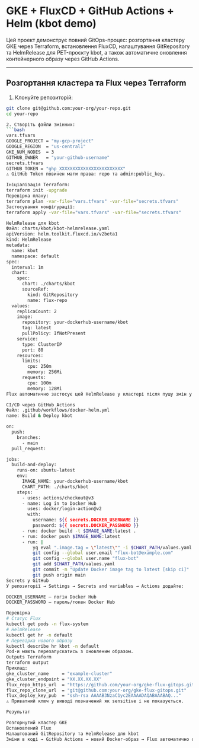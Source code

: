 # GKE + FluxCD + GitHub Actions + Helm (kbot demo)

Цей проект демонструє повний GitOps-процес: розгортання кластеру GKE через Terraform, встановлення FluxCD, налаштування GitRepository та HelmRelease для PET-проєкту kbot, а також автоматичне оновлення контейнерного образу через GitHub Actions.

---

## Розгортання кластера та Flux через Terraform

1. Клонуйте репозиторій:
```bash
git clone git@github.com:your-org/your-repo.git
cd your-repo

2. Створіть файли змінних:
```bash
vars.tfvars
GOOGLE_PROJECT = "my-gcp-project"
GOOGLE_REGION  = "us-central1"
GKE_NUM_NODES  = 3
GITHUB_OWNER   = "your-github-username"
secrets.tfvars
GITHUB_TOKEN = "ghp_XXXXXXXXXXXXXXXXXXXXXXXX"
⚠️ GitHub Token повинен мати права: repo та admin:public_key.

Ініціалізація Terraform:
terraform init -upgrade
Перевірка плану:
terraform plan -var-file="vars.tfvars" -var-file="secrets.tfvars"
Застосування конфігурації:
terraform apply -var-file="vars.tfvars" -var-file="secrets.tfvars"

HelmRelease для kbot
Файл: charts/kbot/kbot-helmrelease.yaml
apiVersion: helm.toolkit.fluxcd.io/v2beta1
kind: HelmRelease
metadata:
  name: kbot
  namespace: default
spec:
  interval: 1m
  chart:
    spec:
      chart: ./charts/kbot
      sourceRef:
        kind: GitRepository
        name: flux-repo
  values:
    replicaCount: 2
    image:
      repository: your-dockerhub-username/kbot
      tag: latest
      pullPolicy: IfNotPresent
    service:
      type: ClusterIP
      port: 80
    resources:
      limits:
        cpu: 250m
        memory: 256Mi
      requests:
        cpu: 100m
        memory: 128Mi
Flux автоматично застосує цей HelmRelease у кластері після пушу змін у Git.

CI/CD через GitHub Actions
Файл: .github/workflows/docker-helm.yml
name: Build & Deploy kbot

on:
  push:
    branches:
      - main
  pull_request:

jobs:
  build-and-deploy:
    runs-on: ubuntu-latest
    env:
      IMAGE_NAME: your-dockerhub-username/kbot
      CHART_PATH: ./charts/kbot
    steps:
      - uses: actions/checkout@v3
      - name: Log in to Docker Hub
        uses: docker/login-action@v2
        with:
          username: ${{ secrets.DOCKER_USERNAME }}
          password: ${{ secrets.DOCKER_PASSWORD }}
      - run: docker build -t $IMAGE_NAME:latest .
      - run: docker push $IMAGE_NAME:latest
      - run: |
          yq eval ".image.tag = \"latest\"" -i $CHART_PATH/values.yaml
          git config --global user.email "flux-bot@example.com"
          git config --global user.name "flux-bot"
          git add $CHART_PATH/values.yaml
          git commit -m "Update Docker image tag to latest [skip ci]" || echo "No changes to commit"
          git push origin main
Secrets у GitHub
У репозиторії → Settings → Secrets and variables → Actions додайте:

DOCKER_USERNAME — логін Docker Hub
DOCKER_PASSWORD — пароль/токен Docker Hub

Перевірка
# Статус Flux
kubectl get pods -n flux-system
# HelmRelease
kubectl get hr -n default
# Перевірка нового образу
kubectl describe hr kbot -n default
Pod-и мають перезапускатись з оновленим образом.
Outputs Terraform
terraform output
Приклад:
gke_cluster_name     = "example-cluster"
gke_cluster_endpoint = "XX.XX.XX.XX"
flux_repo_https_url  = "https://github.com/your-org/gke-flux-gitops.git"
flux_repo_clone_url  = "git@github.com:your-org/gke-flux-gitops.git"
flux_deploy_key_pub  = "ssh-rsa AAAAB3NzaC1yc2EAAAADAQABAAABAQ..."
⚠️ Приватний ключ у виводі позначений як sensitive і не показується.

Результат

Розгорнутий кластер GKE
Встановлений Flux
Налаштований GitRepository та HelmRelease для kbot
Зміни в коді → GitHub Actions → новий Docker-образ → Flux автоматично оновлює застосунок у Kubernetes 🚀



